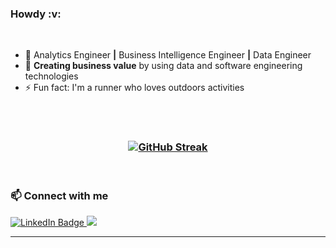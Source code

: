 <div id="header">
  <h3>Howdy :v:</h3>
    <br/>

 - 💼 Analytics Engineer <strong>|</strong> Business Intelligence Engineer <strong>|</strong> Data Engineer
 - :rocket: <strong>Creating business value</strong> by using data and software engineering technologies
 - ⚡ Fun fact: I'm a runner who loves outdoors activities

</div>

<br>

  <br/>
  
<h3 align="center">
  
<!--[![GitHub Streak](http://github-readme-streak-stats.herokuapp.com?user=tomasoak&theme=nord&hide_border=true)](https://git.io/streak-stats)-->
[![GitHub Streak](https://streak-stats.demolab.com?user=tomasoak&theme=calm&hide_border=true)](https://git.io/streak-stats)

</h3>

  <br/>
  
<div id="badges">
  <h3>📫 Connect with me</h3>
  <div id="social-media" >
    <a href="https://www.linkedin.com/in/tomas-carvalho/?locale=en_US">
      <img src="https://img.shields.io/badge/LinkedIn-blue?style=for-the-badge&logo=linkedin&logoColor=white" alt="LinkedIn Badge"/>
    <a/>
     <a href="mailto:tomas.jpeg@gmail.com">
      <img src=https://img.shields.io/badge/Gmail-D14836?style=for-the-badge&logo=gmail&logoColor=white />
     <a/>
  </div>
  </div>
</div>
      
___
    
<!--
**tomasoak/tomasoak** is a ✨ _special_ ✨ repository because its `README.md` (this file) appears on your GitHub profile.

Here are some ideas to get you started:

- 🔭 I’m currently working on ...
- 🌱 I’m currently learning ...
- 👯 I’m looking to collaborate on ...
- 🤔 I’m looking for help with ...
- 💬 Ask me about ...
- 📫 How to reach me: ...
- 😄 Pronouns: ...
- ⚡ Fun fact: ...
-->
